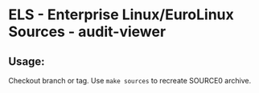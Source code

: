 # ELS - Enterprise Linux/EuroLinux Sources - audit-viewer
 
## Usage:
  Checkout branch or tag. Use `make sources` to recreate  SOURCE0 archive.

